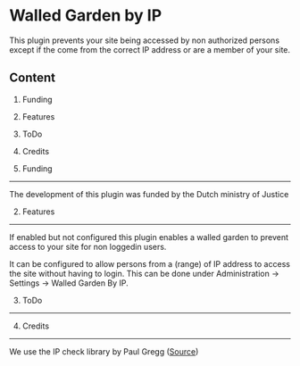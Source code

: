 Walled Garden by IP
=================== 
This plugin prevents your site being accessed by non authorized persons except if the come from the correct IP address or are a member of your site.

Content
-------
1. Funding
2. Features
3. ToDo
4. Credits

1. Funding
----------
The development of this plugin was funded by the Dutch ministry of Justice

2. Features
-----------
If enabled but not configured this plugin enables a walled garden to prevent access to your site for non loggedin users.

It can be configured to allow persons from a (range) of IP address to access the site without having to login. 
This can be done under Administration -> Settings -> Walled Garden By IP.

3. ToDo
-------

4. Credits
----------
We use the IP check library by Paul Gregg ([Source][1])

[1]: http://www.pgregg.com/projects/php/ip_in_range/